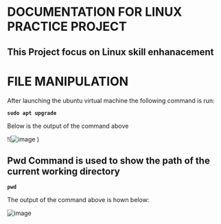 # DOCUMENTATION FOR LINUX PRACTICE PROJECT

## This Project focus on Linux skill enhanacement

# FILE MANIPULATION

After launching the ubuntu virtual machine the following command is run:

**`sudo apt upgrade`**

Below is the output of the command above

!(![image](https://github.com/kalkah/LinuxPracticeProjects/assets/95209274/3df2f238-04ae-413d-bf8b-62c2bca3f5d3)
)

## Pwd Command is used to show the path of the current working directory

**`pwd`**

The output of the command above is hown below:

![image](https://github.com/kalkah/LinuxPracticeProjects/assets/95209274/304f471a-65a2-49e7-bd84-2ce79482c0b7)


